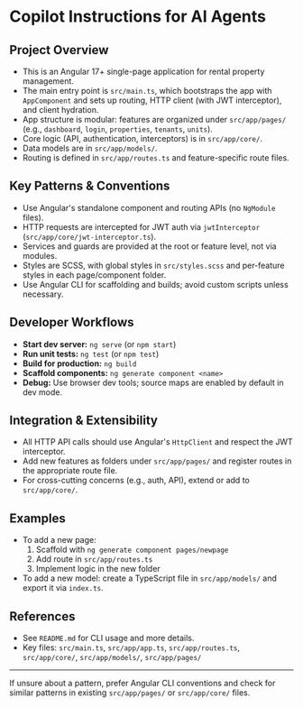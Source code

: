 # Copilot Instructions for AI Agents

## Project Overview
- This is an Angular 17+ single-page application for rental property management.
- The main entry point is `src/main.ts`, which bootstraps the app with `AppComponent` and sets up routing, HTTP client (with JWT interceptor), and client hydration.
- App structure is modular: features are organized under `src/app/pages/` (e.g., `dashboard`, `login`, `properties`, `tenants`, `units`).
- Core logic (API, authentication, interceptors) is in `src/app/core/`.
- Data models are in `src/app/models/`.
- Routing is defined in `src/app/routes.ts` and feature-specific route files.

## Key Patterns & Conventions
- Use Angular's standalone component and routing APIs (no `NgModule` files).
- HTTP requests are intercepted for JWT auth via `jwtInterceptor` (`src/app/core/jwt-interceptor.ts`).
- Services and guards are provided at the root or feature level, not via modules.
- Styles are SCSS, with global styles in `src/styles.scss` and per-feature styles in each page/component folder.
- Use Angular CLI for scaffolding and builds; avoid custom scripts unless necessary.

## Developer Workflows
- **Start dev server:** `ng serve` (or `npm start`)
- **Run unit tests:** `ng test` (or `npm test`)
- **Build for production:** `ng build`
- **Scaffold components:** `ng generate component <name>`
- **Debug:** Use browser dev tools; source maps are enabled by default in dev mode.

## Integration & Extensibility
- All HTTP API calls should use Angular's `HttpClient` and respect the JWT interceptor.
- Add new features as folders under `src/app/pages/` and register routes in the appropriate route file.
- For cross-cutting concerns (e.g., auth, API), extend or add to `src/app/core/`.

## Examples
- To add a new page:
  1. Scaffold with `ng generate component pages/newpage`
  2. Add route in `src/app/routes.ts`
  3. Implement logic in the new folder
- To add a new model: create a TypeScript file in `src/app/models/` and export it via `index.ts`.

## References
- See `README.md` for CLI usage and more details.
- Key files: `src/main.ts`, `src/app/app.ts`, `src/app/routes.ts`, `src/app/core/`, `src/app/models/`, `src/app/pages/`

---

If unsure about a pattern, prefer Angular CLI conventions and check for similar patterns in existing `src/app/pages/` or `src/app/core/` files.
